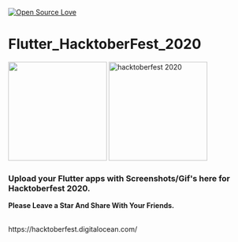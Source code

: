 [![Open Source Love](https://badges.frapsoft.com/os/v1/open-source.svg?v=102)](https://hacktoberfest.netlify.com/)&nbsp;
# Flutter_HacktoberFest_2020
<img src="assets/flutter-logo-sharing.png" height="200px"></img>
<img src="assets/h-dark-d1a5f262f5aa5936d3bc526365938d98f3946e669f6e2cd9ae1e7a848c57e351.svg" alt="hacktoberfest 2020" width="200px" height="200px"></img>
<h3>Upload your Flutter apps with Screenshots/Gif's here for Hacktoberfest 2020.</h3>
<p><strong>Please Leave a Star And Share With Your Friends.</strong><p><br>
https://hacktoberfest.digitalocean.com/
